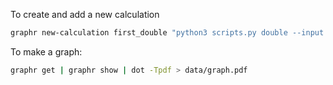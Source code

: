 To create and add a new calculation

```bash
graphr new-calculation first_double "python3 scripts.py double --input input(file1.yaml) --output output(file2.yaml)" | graphr add
```

To make a graph:

```bash
graphr get | graphr show | dot -Tpdf > data/graph.pdf
```